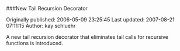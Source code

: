 ###New Tail Recursion Decorator

Originally published: 2006-05-09 23:25:45
Last updated: 2007-08-21 07:11:15
Author: kay schluehr

A new tail recursion decorator that eliminates tail calls for recursive functions is introduced.